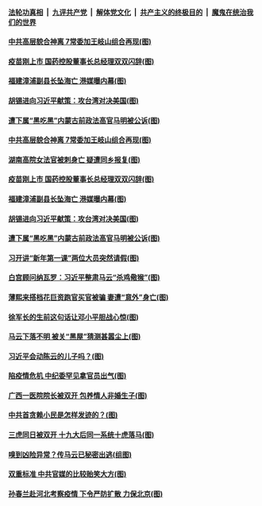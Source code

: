 ####  [法轮功真相](../../../../basic/blob/master/README.md?t=01141402) &nbsp;|&nbsp; [九评共产党](../../../../9ping.md/blob/master/README.md?t=01141402) &nbsp;|&nbsp; [解体党文化](../../../../jtdwh.md/blob/master/README.md?t=01141402)  &nbsp;|&nbsp; [共产主义的终极目的](../../../../gczydzjmd.md/blob/master/README.md?t=01141402) &nbsp;|&nbsp; [魔鬼在统治我们的世界](../../../../mgztzwmdsj.md/blob/master/README.md?t=01141402) 

#### [中共高层貌合神离 7常委加王岐山组合再现(图)](../pages/p2/959061.md?t=01141402) 


#### [疫苗刚上市 国药控股董事长总经理双双闪辞(图)](../pages/p2/958947.md?t=01141402) 

#### [福建漳浦副县长坠海亡 港媒曝内幕(图)](../pages/p2/958964.md?t=01141402) 

#### [胡锡进向习近平献策：攻台湾对决美国(图)](../pages/p2/958942.md?t=01141402) 

#### [遭下属“黑吃黑”内蒙古前政法高官马明被公诉(图)](../pages/p2/958868.md?t=01141402) 

#### [中共高层貌合神离 7常委加王岐山组合再现(图)](../pages/p2/959061.md?t=01141402) 


#### [湖南高院女法官被刺身亡 疑遭同乡报复(图)](../pages/p2/958980.md?t=01141402) 

#### [疫苗刚上市 国药控股董事长总经理双双闪辞(图)](../pages/p2/958947.md?t=01141402) 

#### [福建漳浦副县长坠海亡 港媒曝内幕(图)](../pages/p2/958964.md?t=01141402) 

#### [胡锡进向习近平献策：攻台湾对决美国(图)](../pages/p2/958942.md?t=01141402) 

#### [遭下属“黑吃黑”内蒙古前政法高官马明被公诉(图)](../pages/p2/958868.md?t=01141402) 

#### [​习开讲“新年第一课”两位大员突然请假(图)](../pages/p2/958859.md?t=01141402) 

#### [白宫顾问纳瓦罗：习近平整肃马云“杀鸡儆猴”(图)](../pages/p2/958833.md?t=01141402) 

#### [薄熙来搭档花巨资跑官买官被骗 妻遭“意外”身亡(图)](../pages/p2/958824.md?t=01141402) 

#### [徐军长的生前这句话让邓小平胆战心惊(图)](../pages/p2/958817.md?t=01141402) 

#### [马云下落不明 被关“黑屋”猜测甚嚣尘上(图)](../pages/p2/958713.md?t=01141402) 

#### [习近平会动陈云的儿子吗？(图)](../pages/p2/958800.md?t=01141402) 

#### [陷疫情危机 中纪委罕见拿官员出气(图)](../pages/p2/958634.md?t=01141402) 

#### [广西一医院院长被双开 包养情人非婚生子(图)](../pages/p2/958749.md?t=01141402) 

#### [中共首贪赖小民是怎样发迹的？(图)](../pages/p2/958748.md?t=01141402) 

#### [三虎同日被双开 十九大后同一系统十虎落马(图)](../pages/p2/958724.md?t=01141402) 

#### [嗅到凶险异常？传马云已秘密出逃(组图)](../pages/p2/958526.md?t=01141402) 

#### [双重标准 中共官媒的比较贻笑大方(图)](../pages/p2/958652.md?t=01141402) 

#### [孙春兰赴河北考察疫情 下令严防扩散 力保北京(图)](../pages/p2/958648.md?t=01141402) 


